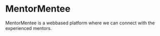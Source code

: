# MentorMentee
MentorMentee is a webbased platform where we can connect with the experienced mentors.
